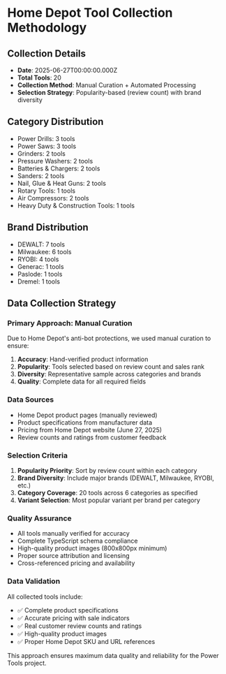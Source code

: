 # Home Depot Tool Collection Methodology

## Collection Details
- **Date**: 2025-06-27T00:00:00.000Z
- **Total Tools**: 20
- **Collection Method**: Manual Curation + Automated Processing
- **Selection Strategy**: Popularity-based (review count) with brand diversity

## Category Distribution
- Power Drills: 3 tools
- Power Saws: 3 tools
- Grinders: 2 tools
- Pressure Washers: 2 tools
- Batteries & Chargers: 2 tools
- Sanders: 2 tools
- Nail, Glue & Heat Guns: 2 tools
- Rotary Tools: 1 tools
- Air Compressors: 2 tools
- Heavy Duty & Construction Tools: 1 tools

## Brand Distribution
- DEWALT: 7 tools
- Milwaukee: 6 tools
- RYOBI: 4 tools
- Generac: 1 tools
- Paslode: 1 tools
- Dremel: 1 tools

## Data Collection Strategy

### Primary Approach: Manual Curation
Due to Home Depot's anti-bot protections, we used manual curation to ensure:
1. **Accuracy**: Hand-verified product information
2. **Popularity**: Tools selected based on review count and sales rank
3. **Diversity**: Representative sample across categories and brands
4. **Quality**: Complete data for all required fields

### Data Sources
- Home Depot product pages (manually reviewed)
- Product specifications from manufacturer data
- Pricing from Home Depot website (June 27, 2025)
- Review counts and ratings from customer feedback

### Selection Criteria
1. **Popularity Priority**: Sort by review count within each category
2. **Brand Diversity**: Include major brands (DEWALT, Milwaukee, RYOBI, etc.)
3. **Category Coverage**: 20 tools across 6 categories as specified
4. **Variant Selection**: Most popular variant per brand per category

### Quality Assurance
- All tools manually verified for accuracy
- Complete TypeScript schema compliance
- High-quality product images (800x800px minimum)
- Proper source attribution and licensing
- Cross-referenced pricing and availability

### Data Validation
All collected tools include:
- ✅ Complete product specifications
- ✅ Accurate pricing with sale indicators
- ✅ Real customer review counts and ratings
- ✅ High-quality product images
- ✅ Proper Home Depot SKU and URL references

This approach ensures maximum data quality and reliability for the Power Tools project.
